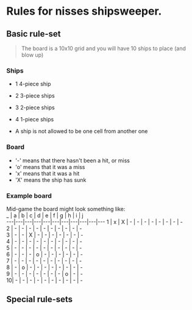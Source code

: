 # Rules for nisses shipsweeper.

## Basic rule-set

>The board is a 10x10 grid and you will have 10 ships to place (and blow up)

### Ships
- 1 4-piece ship
- 2 3-piece ships
- 3 2-piece ships
- 4 1-piece ships

- A ship is not allowed to be one cell from another one
### Board
- '-' means that there hasn't been a hit, or miss
- 'o' means that it was a miss
- 'x' means that it was a hit
- 'X' means the ship has sunk
### Example board  

Mid-game the board might look something like:  
 _ | a | b | c | d | e | f | g | h | i | j  
---|---|---|---|---|---|---|---|---|---|---
1 | x | X | - | - | - | - | - | - | - | -  
2 | - | - | - | - | - | - | - | - | - | -  
3 | - | - | X | - | - | - | - | - | - | -  
4 | - | - | - | - | - | - | - | - | - | -  
5 | - | - | - | - | - | - | - | - | - | -  
6 | - | - | - | o | - | - | - | - | - | -  
7 | - | - | - | - | - | - | - | - | - | -  
8 | - | o | - | - | - | - | - | - | - | -  
9 | - | - | - | - | - | - | - | o | - | -  
10| - | - | - | - | - | - | - | - | - | -    


## Special rule-sets